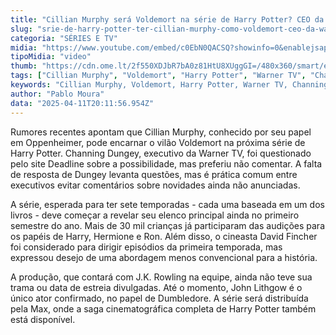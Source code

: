 ```yaml
---
title: "Cillian Murphy será Voldemort na série de Harry Potter? CEO da Warner comenta rumores"
slug: "srie-de-harry-potter-ter-cillian-murphy-como-voldemort-ceo-da-warner-responde"
categoria: "SÉRIES E TV"
midia: "https://www.youtube.com/embed/c0EbN0QACSQ?showinfo=0&enablejsapi=1"
tipoMidia: "video"
thumb: "https://cdn.ome.lt/2f550XDJbR7bA0z81HtU8XUggGI=/480x360/smart/extras/conteudos/Captura_de_tela_2025-04-11_160637.png"
tags: ["Cillian Murphy", "Voldemort", "Harry Potter", "Warner TV", "Channing Dungey", "série de TV", "rumores", "elenco"]
keywords: "Cillian Murphy, Voldemort, Harry Potter, Warner TV, Channing Dungey, série de TV, rumores, elenco"
author: "Pablo Moura"
data: "2025-04-11T20:11:56.954Z"
---
```


Rumores recentes apontam que Cillian Murphy, conhecido por seu papel em Oppenheimer, pode encarnar o vilão Voldemort na próxima série de Harry Potter. Channing Dungey, executivo da Warner TV, foi questionado pelo site Deadline sobre a possibilidade, mas preferiu não comentar. A falta de resposta de Dungey levanta questões, mas é prática comum entre executivos evitar comentários sobre novidades ainda não anunciadas.

A série, esperada para ter sete temporadas - cada uma baseada em um dos livros - deve começar a revelar seu elenco principal ainda no primeiro semestre do ano. Mais de 30 mil crianças já participaram das audições para os papéis de Harry, Hermione e Ron. Além disso, o cineasta David Fincher foi considerado para dirigir episódios da primeira temporada, mas expressou desejo de uma abordagem menos convencional para a história.

A produção, que contará com J.K. Rowling na equipe, ainda não teve sua trama ou data de estreia divulgadas. Até o momento, John Lithgow é o único ator confirmado, no papel de Dumbledore. A série será distribuída pela Max, onde a saga cinematográfica completa de Harry Potter também está disponível.